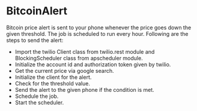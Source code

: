 # BitcoinAlert
Bitcoin price alert is sent to your phone whenever the price goes down the given threshold. The job is scheduled to run every hour. Following are the steps to send the alert:
  - Import the twilio Client class from twilio.rest module and BlockingScheduler class from apscheduler module.
  - Initialize the account id and authorization token given by twilio.
  - Get the current price via google search.
  - Initialize the client for the alert.
  - Check for the threshold value.
  - Send the alert to the given phone if the condition is met.
  - Schedule the job.
  - Start the scheduler.
